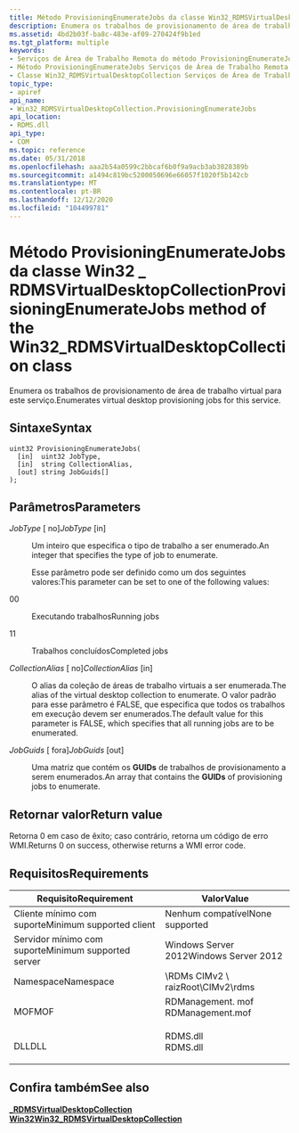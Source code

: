 ```yaml
---
title: Método ProvisioningEnumerateJobs da classe Win32_RDMSVirtualDesktopCollection
description: Enumera os trabalhos de provisionamento de área de trabalho virtual para este serviço.
ms.assetid: 4bd2b03f-ba8c-483e-af09-270424f9b1ed
ms.tgt_platform: multiple
keywords:
- Serviços de Área de Trabalho Remota do método ProvisioningEnumerateJobs
- Método ProvisioningEnumerateJobs Serviços de Área de Trabalho Remota, classe Win32_RDMSVirtualDesktopCollection
- Classe Win32_RDMSVirtualDesktopCollection Serviços de Área de Trabalho Remota, método ProvisioningEnumerateJobs
topic_type:
- apiref
api_name:
- Win32_RDMSVirtualDesktopCollection.ProvisioningEnumerateJobs
api_location:
- RDMS.dll
api_type:
- COM
ms.topic: reference
ms.date: 05/31/2018
ms.openlocfilehash: aaa2b54a0599c2bbcaf6b0f9a9acb3ab3028389b
ms.sourcegitcommit: a1494c819bc5200050696e66057f1020f5b142cb
ms.translationtype: MT
ms.contentlocale: pt-BR
ms.lasthandoff: 12/12/2020
ms.locfileid: "104499781"
---
```

# <a name="provisioningenumeratejobs-method-of-the-win32_rdmsvirtualdesktopcollection-class"></a><span data-ttu-id="2b5f6-106">Método ProvisioningEnumerateJobs da classe Win32 \_ RDMSVirtualDesktopCollection</span><span class="sxs-lookup"><span data-stu-id="2b5f6-106">ProvisioningEnumerateJobs method of the Win32\_RDMSVirtualDesktopCollection class</span></span>

<span data-ttu-id="2b5f6-107">Enumera os trabalhos de provisionamento de área de trabalho virtual para este serviço.</span><span class="sxs-lookup"><span data-stu-id="2b5f6-107">Enumerates virtual desktop provisioning jobs for this service.</span></span>

## <a name="syntax"></a><span data-ttu-id="2b5f6-108">Sintaxe</span><span class="sxs-lookup"><span data-stu-id="2b5f6-108">Syntax</span></span>


```mof
uint32 ProvisioningEnumerateJobs(
  [in]  uint32 JobType,
  [in]  string CollectionAlias,
  [out] string JobGuids[]
);
```



## <a name="parameters"></a><span data-ttu-id="2b5f6-109">Parâmetros</span><span class="sxs-lookup"><span data-stu-id="2b5f6-109">Parameters</span></span>

<dl> <dt>

<span data-ttu-id="2b5f6-110">*JobType* \[ no\]</span><span class="sxs-lookup"><span data-stu-id="2b5f6-110">*JobType* \[in\]</span></span>
</dt> <dd>

<span data-ttu-id="2b5f6-111">Um inteiro que especifica o tipo de trabalho a ser enumerado.</span><span class="sxs-lookup"><span data-stu-id="2b5f6-111">An integer that specifies the type of job to enumerate.</span></span>

<span data-ttu-id="2b5f6-112">Esse parâmetro pode ser definido como um dos seguintes valores:</span><span class="sxs-lookup"><span data-stu-id="2b5f6-112">This parameter can be set to one of the following values:</span></span>

<dt>

<span data-ttu-id="2b5f6-113">0</span><span class="sxs-lookup"><span data-stu-id="2b5f6-113">0</span></span>
</dt> <dd>

<span data-ttu-id="2b5f6-114">Executando trabalhos</span><span class="sxs-lookup"><span data-stu-id="2b5f6-114">Running jobs</span></span>

</dd> <dt>

<span data-ttu-id="2b5f6-115">1</span><span class="sxs-lookup"><span data-stu-id="2b5f6-115">1</span></span>
</dt> <dd>

<span data-ttu-id="2b5f6-116">Trabalhos concluídos</span><span class="sxs-lookup"><span data-stu-id="2b5f6-116">Completed jobs</span></span>

</dd> </dl> </dd> <dt>

<span data-ttu-id="2b5f6-117">*CollectionAlias* \[ no\]</span><span class="sxs-lookup"><span data-stu-id="2b5f6-117">*CollectionAlias* \[in\]</span></span>
</dt> <dd>

<span data-ttu-id="2b5f6-118">O alias da coleção de áreas de trabalho virtuais a ser enumerada.</span><span class="sxs-lookup"><span data-stu-id="2b5f6-118">The alias of the virtual desktop collection to enumerate.</span></span> <span data-ttu-id="2b5f6-119">O valor padrão para esse parâmetro é FALSE, que especifica que todos os trabalhos em execução devem ser enumerados.</span><span class="sxs-lookup"><span data-stu-id="2b5f6-119">The default value for this parameter is FALSE, which specifies that all running jobs are to be enumerated.</span></span>

</dd> <dt>

<span data-ttu-id="2b5f6-120">*JobGuids* \[ fora\]</span><span class="sxs-lookup"><span data-stu-id="2b5f6-120">*JobGuids* \[out\]</span></span>
</dt> <dd>

<span data-ttu-id="2b5f6-121">Uma matriz que contém os **GUIDs** de trabalhos de provisionamento a serem enumerados.</span><span class="sxs-lookup"><span data-stu-id="2b5f6-121">An array that contains the **GUIDs** of provisioning jobs to enumerate.</span></span>

</dd> </dl>

## <a name="return-value"></a><span data-ttu-id="2b5f6-122">Retornar valor</span><span class="sxs-lookup"><span data-stu-id="2b5f6-122">Return value</span></span>

<span data-ttu-id="2b5f6-123">Retorna 0 em caso de êxito; caso contrário, retorna um código de erro WMI.</span><span class="sxs-lookup"><span data-stu-id="2b5f6-123">Returns 0 on success, otherwise returns a WMI error code.</span></span>

## <a name="requirements"></a><span data-ttu-id="2b5f6-124">Requisitos</span><span class="sxs-lookup"><span data-stu-id="2b5f6-124">Requirements</span></span>



| <span data-ttu-id="2b5f6-125">Requisito</span><span class="sxs-lookup"><span data-stu-id="2b5f6-125">Requirement</span></span> | <span data-ttu-id="2b5f6-126">Valor</span><span class="sxs-lookup"><span data-stu-id="2b5f6-126">Value</span></span> |
|-------------------------------------|---------------------------------------------------------------------------------------------|
| <span data-ttu-id="2b5f6-127">Cliente mínimo com suporte</span><span class="sxs-lookup"><span data-stu-id="2b5f6-127">Minimum supported client</span></span><br/> | <span data-ttu-id="2b5f6-128">Nenhum compatível</span><span class="sxs-lookup"><span data-stu-id="2b5f6-128">None supported</span></span><br/>                                                                   |
| <span data-ttu-id="2b5f6-129">Servidor mínimo com suporte</span><span class="sxs-lookup"><span data-stu-id="2b5f6-129">Minimum supported server</span></span><br/> | <span data-ttu-id="2b5f6-130">Windows Server 2012</span><span class="sxs-lookup"><span data-stu-id="2b5f6-130">Windows Server 2012</span></span><br/>                                                              |
| <span data-ttu-id="2b5f6-131">Namespace</span><span class="sxs-lookup"><span data-stu-id="2b5f6-131">Namespace</span></span><br/>                | <span data-ttu-id="2b5f6-132">\\RDMs CIMv2 \\ raiz</span><span class="sxs-lookup"><span data-stu-id="2b5f6-132">Root\\CIMv2\\rdms</span></span><br/>                                                                |
| <span data-ttu-id="2b5f6-133">MOF</span><span class="sxs-lookup"><span data-stu-id="2b5f6-133">MOF</span></span><br/>                      | <dl> <span data-ttu-id="2b5f6-134"><dt>RDManagement. mof</dt></span><span class="sxs-lookup"><span data-stu-id="2b5f6-134"><dt>RDManagement.mof</dt></span></span> </dl> |
| <span data-ttu-id="2b5f6-135">DLL</span><span class="sxs-lookup"><span data-stu-id="2b5f6-135">DLL</span></span><br/>                      | <dl> <span data-ttu-id="2b5f6-136"><dt>RDMS.dll</dt></span><span class="sxs-lookup"><span data-stu-id="2b5f6-136"><dt>RDMS.dll</dt></span></span> </dl>         |



## <a name="see-also"></a><span data-ttu-id="2b5f6-137">Confira também</span><span class="sxs-lookup"><span data-stu-id="2b5f6-137">See also</span></span>

<dl> <dt>

[<span data-ttu-id="2b5f6-138">**\_RDMSVirtualDesktopCollection Win32**</span><span class="sxs-lookup"><span data-stu-id="2b5f6-138">**Win32\_RDMSVirtualDesktopCollection**</span></span>](win32-rdmsvirtualdesktopcollection.md)
</dt> </dl>

 

 





